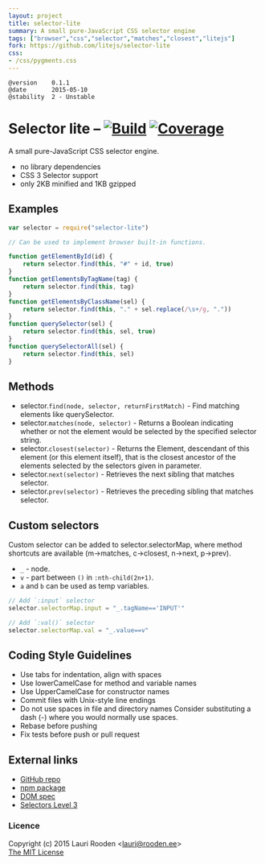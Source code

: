 ```yaml
---
layout: project
title: selector-lite
summary: A small pure-JavaScript CSS selector engine
tags: ["browser","css","selector","matches","closest","litejs"]
fork: https://github.com/litejs/selector-lite
css:
- /css/pygments.css
---
```

[1]: https://secure.travis-ci.org/litejs/selector-lite.png
[2]: https://travis-ci.org/litejs/selector-lite
[3]: https://coveralls.io/repos/litejs/selector-lite/badge.png
[4]: https://coveralls.io/r/litejs/selector-lite
[npm package]: https://npmjs.org/package/selector-lite
[GitHub repo]: https://github.com/litejs/selector-lite


    @version    0.1.1
    @date       2015-05-10
    @stability  2 - Unstable


Selector lite &ndash; [![Build][1]][2] [![Coverage][3]][4]
=============

A small pure-JavaScript CSS selector engine.

 - no library dependencies
 - CSS 3 Selector support
 - only 2KB minified and 1KB gzipped

Examples
--------

```javascript
var selector = require("selector-lite")

// Can be used to implement browser built-in functions.

function getElementById(id) {
    return selector.find(this, "#" + id, true)
}
function getElementsByTagName(tag) {
    return selector.find(this, tag)
}
function getElementsByClassName(sel) {
    return selector.find(this, "." + sel.replace(/\s+/g, "."))
}
function querySelector(sel) {
    return selector.find(this, sel, true)
}
function querySelectorAll(sel) {
    return selector.find(this, sel)
}
```

Methods
-------

 - selector.`find(node, selector, returnFirstMatch)` - Find matching elements like querySelector.
 - selector.`matches(node, selector)` - Returns a Boolean indicating whether or not
   the element would be selected by the specified selector string.
 - selector.`closest(selector)` - Returns the Element, descendant of this element
   (or this element itself), that is the closest ancestor of the elements
   selected by the selectors given in parameter.
 - selector.`next(selector)` - Retrieves the next sibling that matches selector.
 - selector.`prev(selector)` - Retrieves the preceding sibling that matches selector.


Custom selectors
----------------

Custom selector can be added to selector.selectorMap,
where method shortcuts are available (m->matches, c->closest, n->next, p->prev).

 - `_` - node.
 - `v` - part between `()` in `:nth-child(2n+1)`.
 - `a` and `b` can be used as temp variables.

```javascript
// Add `:input` selector
selector.selectorMap.input = "_.tagName=='INPUT'"

// Add `:val()` selector
selector.selectorMap.val = "_.value==v"
```

Coding Style Guidelines
-----------------------

 - Use tabs for indentation, align with spaces
 - Use lowerCamelCase for method and variable names
 - Use UpperCamelCase for constructor names
 - Commit files with Unix-style line endings
 - Do not use spaces in file and directory names
   Consider substituting a dash (-) where you would normally use spaces.
 - Rebase before pushing
 - Fix tests before push or pull request


External links
--------------

 - [GitHub repo][]
 - [npm package][]
 - [DOM spec](https://dom.spec.whatwg.org/)
 - [Selectors Level 3](http://www.w3.org/TR/selectors/)



### Licence

Copyright (c) 2015 Lauri Rooden &lt;lauri@rooden.ee&gt;  
[The MIT License](http://lauri.rooden.ee/mit-license.txt)


